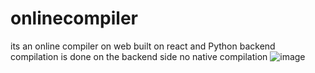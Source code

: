 # onlinecompiler
its an online compiler on web built on react and Python backend 
compilation is done on the backend side no native compilation 
![image](https://github.com/pavanb0/onlinecompiler/assets/96296445/09beba85-bb5f-4af5-8bc3-f46bff0b6f81)



